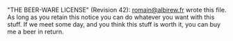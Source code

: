 "THE BEER-WARE LICENSE" (Revision 42):
<romain@albirew.fr> wrote this file.   As long as you retain this notice you
can do whatever you want with this stuff. If we meet some day, and you think
this stuff is worth it, you can buy me a beer in return.
